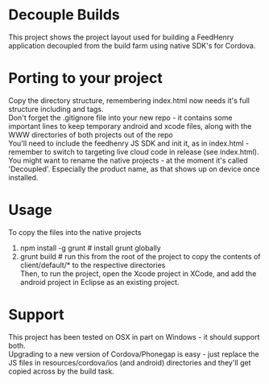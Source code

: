 # Decouple Builds
This project shows the project layout used for building a FeedHenry application decoupled from the build farm using native SDK's for Cordova.

# Porting to your project
Copy the directory structure, remembering index.html now needs it's full structure including <html> and <body> tags.  
Don't forget the .gitignore file into your new repo - it contains some important lines to keep temporary android and xcode files, along with the WWW directories of both projects out of the repo  
You'll need to include the feedhenry JS SDK and init it, as in index.html - remember to switch to targeting live cloud code in release (see index.html). You might want to rename the native projects - at the moment it's called 'Decoupled'. Especially the product name, as that shows up on device once installed.  

# Usage
To copy the files into the native projects  
1.  npm install -g grunt # install grunt globally  
2.  grunt build # run this from the root of the project to copy the contents of client/default/* to the respective directories  
Then, to run the project, open the Xcode project in XCode, and add the android project in Eclipse as an existing project.  

# Support
This project has been tested on OSX in part on Windows - it should support both.  
Upgrading to a new version of Cordova/Phonegap is easy - just replace the JS files in resources/cordova/ios (and android) directories and they'll get copied across by the build task.   
